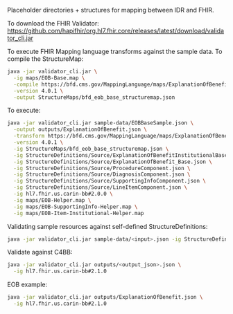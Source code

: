 Placeholder directories + structures for mapping between IDR and FHIR.

To download the FHIR Validator:
https://github.com/hapifhir/org.hl7.fhir.core/releases/latest/download/validator_cli.jar

To execute FHIR Mapping language transforms against the sample data.
To compile the StructureMap:
```sh
java -jar validator_cli.jar \
  -ig maps/EOB-Base.map \
  -compile https://bfd.cms.gov/MappingLanguage/maps/ExplanationOfBenefitBase \
  -version 4.0.1 \
  -output StructureMaps/bfd_eob_base_structuremap.json
  ```

To execute:
```sh
java -jar validator_cli.jar sample-data/EOBBaseSample.json \
  -output outputs/ExplanationOfBenefit.json \
  -transform https://bfd.cms.gov/MappingLanguage/maps/ExplanationOfBenefitBase \
  -version 4.0.1 \
  -ig StructureMaps/bfd_eob_base_structuremap.json \
  -ig StructureDefinitions/Source/ExplanationOfBenefitInstitutionalBase.json \
  -ig StructureDefinitions/Source/ExplanationOfBenefit_Base.json \
  -ig StructureDefinitions/Source/ProcedureComponent.json \
  -ig StructureDefinitions/Source/DiagnosisComponent.json \
  -ig StructureDefinitions/Source/SupportingInfoComponent.json \
  -ig StructureDefinitions/Source/LineItemComponent.json \
  -ig hl7.fhir.us.carin-bb#2.0.0 \
  -ig maps/EOB-Helper.map \
  -ig maps/EOB-SupportingInfo-Helper.map \
  -ig maps/EOB-Item-Institutional-Helper.map
```

Validating sample resources against self-defined StructureDefinitions:
```sh
java -jar validator_cli.jar sample-data/<input>.json -ig StructureDefinitions/Source/<applicable structure definition>.json
```

Validate against C4BB:
```sh
java -jar validator_cli.jar outputs/<output_json>.json \
  -ig hl7.fhir.us.carin-bb#2.1.0
```

EOB example:
```sh
java -jar validator_cli.jar outputs/ExplanationOfBenefit.json \
  -ig hl7.fhir.us.carin-bb#2.1.0
```
